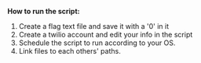 <b>How to run the script:</b>
<ol>
  <li>Create a flag text file and save it with a '0' in it</li>
  <li>Create a twilio account and edit your info in the script</li>
  <li>Schedule the script to run according to your OS.</li>
  <li>Link files to each others' paths.</li>
</ol>
